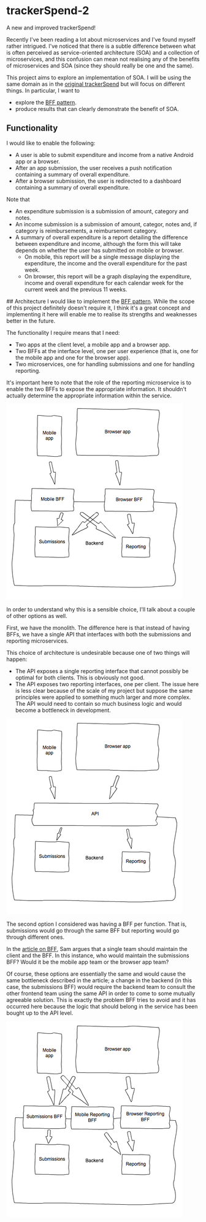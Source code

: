 # trackerSpend-2
A new and improved trackerSpend!

Recently I've been reading a lot about microservices and I've found myself rather intrigued. I've noticed that there is a subtle difference between what is often perceived as service-oriented architecture (SOA) and a collection of microservices, and this confusion can mean not realising any of the benefits of microservices and SOA (since they should really be one and the same).

This project aims to explore an implementation of SOA. I will be using the same domain as in the [original trackerSpend](https://github.com/jdgillespie91/trackerSpend) but will focus on different things. In particular, I want to

* explore the [BFF pattern](http://samnewman.io/patterns/architectural/bff/).
* produce results that can clearly demonstrate the benefit of SOA.

## Functionality
I would like to enable the following:

* A user is able to submit expenditure and income from a native Android app or a browser.
* After an app submission, the user receives a push notification containing a summary of overall expenditure.
* After a browser submission, the user is redirected to a dashboard containing a summary of overall expenditure.

Note that

* An expenditure submission is a submission of amount, category and notes.
* An income submission is a submission of amount, categor, notes and, if category is reimbursements, a reimbursement category.
* A summary of overall expenditure is a report detailing the difference between expenditure and income, although the form this will take depends on whether the user has submitted on mobile or browser.
	* On mobile, this report will be a single message displaying the expenditure, the income and the overall expenditure for the past week.
	* On browser, this report will be a graph displaying the expenditure, income and overall expenditure for each calendar week for the current week and the previous 11 weeks.

## Architecture
I would like to implement the [BFF pattern](http://samnewman.io/patterns/architectural/bff/). While the scope of this project definitely doesn't require it, I think it's a great concept and implementing it here will enable me to realise its strengths and weaknesses better in the future.

The functionality I require means that I need:

* Two apps at the client level, a mobile app and a browser app.
* Two BFFs at the interface level, one per user experience (that is, one for the mobile app and one for the browser app).
* Two microservices, one for handling submissions and one for handling reporting.

It's important here to note that the role of the reporting microservice is to enable the two BFFs to expose the appropriate information. It shouldn't actually determine the appropriate information within the service.

![Good BFF](images/good_bff.png)

In order to understand why this is a sensible choice, I'll talk about a couple of other options as well.

First, we have the monolith. The difference here is that instead of having BFFs, we have a single API that interfaces with both the submissions and reporting microservices.

This choice of architecture is undesirable because one of two things will happen:

* The API exposes a single reporting interface that cannot possibly be optimal for both clients. This is obviously not good.
* The API exposes two reporting interfaces, one per client. The issue here is less clear because of the scale of my project but suppose the same principles were applied to something much larger and more complex. The API would need to contain so much business logic and would become a bottleneck in development.

![Monolith](images/monolith.png)

The second option I considered was having a BFF per function. That is, submissions would go through the same BFF but reporting would go through different ones.

In the [article on BFF](http://samnewman.io/patterns/architectural/bff/), Sam argues that a single team should maintain the client and the BFF. In this instance, who would maintain the submissions BFF? Would it be the mobile app team or the browser app team?

Of course, these options are essentially the same and would cause the same bottleneck described in the article; a change in the backend (in this case, the submissions BFF) would require the backend team to consult the other frontend team using the same API in order to come to some mutually agreeable solution. This is exactly the problem BFF tries to avoid and it has occurred here because the logic that should belong in the service has been bought up to the API level.

![Bad BFF](images/bad_bff.png)

